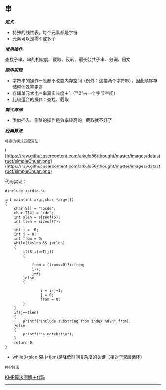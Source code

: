 ## 串

***定义***

* 特殊的线性表，每个元素都是字符
* 元素可以是零个或多个

***常用操作***


查找子串、串的相似度、截取、反转、最长公共子串、分词、回文


***顺序实现***

* 字符串的操作一般都不改变内存空间（例外：连接两个字符串），因此顺序存储整体效率更高
* 存储单元大小＝串真实长度＋1（"\0"占一个字节空间）
* 比较适合的操作：查找、截取

***链式存储***

* 类似插入、删除的操作是效率较高的，截取就不好了

***经典算法***


`朴素的模式匹配算法`

![https://raw.githubusercontent.com/arkulo56/thought/master/images/datastruct/simpleChuan.png](https://raw.githubusercontent.com/arkulo56/thought/master/images/datastruct/simpleChuan.png)

代码实现：


	#include <stdio.h>

	int main(int args,char *argv[])
	{
		char S[] = "abcde";
		char T[4] = "cde";
		int slen = sizeof(S);
		int tlen = sizeof(T);

		int i =  0;
		int j = 0;
		int from = 0;
		while(i<slen && j<tlen)
		{
			if(S[i]==T[j])
			{

				from = (from==0)?i:from;
				i++;
				j++;
			}else
			{

					i = i-j+1;
					j = 0;
					from = 0;
			}
		}
		if(j==tlen)
		{
			printf("include subString from index %d\n",from);
		}else
		{
			printf("no match!!\n");
		}
		return 0;
	}
	
	
* while(i<slen && j<tlen)是降低时间复杂度的关键（相对于双层循环）

`KMP算法`

[KMP算法图解＋代码](http://www.arkulo.com/2015/06/10/kmp/)   


***